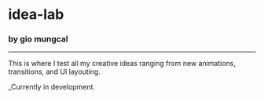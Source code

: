 # idea-lab
### by gio mungcal

---

This is where I test all my creative ideas ranging from new animations, transitions, and UI layouting. 

_Currently in development.
